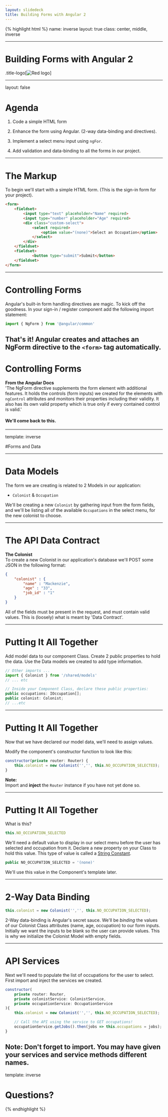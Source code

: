 ```yaml
---
layout: slidedeck
title: Building Forms with Angular 2
---
```


{% highlight html %}
name: inverse
layout: true
class: center, middle, inverse

---

# Building Forms with Angular 2

.title-logo[![Red logo](/public/img/red-logo-white.svg)]

---

layout: false

# Agenda

1. Code a simple HTML form

2. Enhance the form using Angular. (2-way data-binding and directives).

3. Implement a select menu input using `ngFor`.

4. Add validation and data-binding to all the forms in our project.


---

# The Markup

To begin we'll start with a simple HTML form. (This is the sign-in form for your project).
```html
<form>
	<fieldset>
		<input type="text" placeholder="Name" required>
		<input type="number" placeholder="Age" required>
		<div class="custom-select">
			<select required>
				<option value="(none)">Select an Occupation</option>
			</select>
		</div>
	</fieldset>
	<fieldset>
			<button type="submit">Submit</button>
	</fieldset>
</form>
```


---
# Controlling Forms

Angular's built-in form handling directives are magic. To kick off the goodness.
In your sign-in / register component add the following import statement:
```js
import { NgForm } from '@angular/common'
```
That's it! Angular creates and attaches an NgForm directive to the `<form>` tag automatically.
---
# Controlling Forms

**From the Angular Docs**<br/>
'The NgForm directive supplements the form element with additional features. It holds the controls (form inputs) we created for the elements with `ngControl` attributes and monitors their properties including their validity. It also has its own valid property which is true only if every contained control is valid.'
<br/>
#### **We'll come back to this.**
---
template: inverse

#Forms and Data

---
# Data Models

The form we are creating is related to 2 Models in our application:

- `Colonist` & `Occupation`

We'll be creating a new `Colonist` by gathering input from the form fields, and we'll be listing all 
of the available `Occupations` in the select menu, for the new colonist to choose.

---

# The API Data Contract

**The Colonist** <br/>
To create a new Colonist in our application's database we'll POST some JSON in the following format:
```json
{
    "colonist" : {
        "name" : "Mackenzie",
        "age" : "33",
        "job_id" : "1"
    }
}
```

All of the fields must be present in the request, and must contain valid values.
This is (loosely) what is meant by 'Data Contract'.

---

# Putting It All Together

Add model data to our component Class. Create 2 public properties to hold the data. Use the Data models we created
to add type information.

```js
// Other imports ...
import { Colonist } from '/shared/models'
// ... etc

// Inside your Component Class, declare these public properties:
public occupations: IOccupation[];
public colonist: Colonist;
// ...etc

```

---

# Putting It All Together

Now that we have declared our model data, we'll need to assign values.

Modify the component's constructor function to look like this:
```js
constructor(private router: Router) {
    this.colonist = new Colonist('','', this.NO_OCCUPATION_SELECTED);
}
```
**Note:** <br/>
Import and **inject** the `Router` instance if you have not yet done so.

---

# Putting It All Together

What is this?
```js
this.NO_OCCUPATION_SELECTED
```
We'll need a default value to display in our select menu before the user has selected
and occupation from it. Declare a new property on your Class to hold this value.
This type of value is called a [String Constant](http://stackoverflow.com/questions/5786054/how-to-declare-string-constants-in-javascript).

```js
public NO_OCCUPATION_SELECTED = '(none)'
```
We'll use this value in the Component's template later.

---

# 2-Way Data Binding

```js
this.colonist = new Colonist('','', this.NO_OCCUPATION_SELECTED);
```

2-Way data-binding is Angular's secret sauce. We'll be *binding* the values of our
Colonist Class attributes (name, age, occupation) to our form inputs. Initially we want the
inputs to be blank so the user can provide values. This is why we initialize the Colonist Model with
empty fields.

---

# API Services

Next we'll need to populate the list of occupations for the user to select. First import and inject the
services we created.

```js
constructor(
	private router: Router,
    private colonistService: ColonistService,
    private occupationService: OccupationService
){
    this.colonist = new Colonist('','', this.NO_OCCUPATION_SELECTED);

	// Call the API using the service to GET occupations!
	occupationService.getJobs().then(jobs => this.occupations = jobs);
}
```

**Note:** Don't forget to import. You may have given your services and service methods different names.
---

template: inverse

# Questions?

{% endhighlight %}
